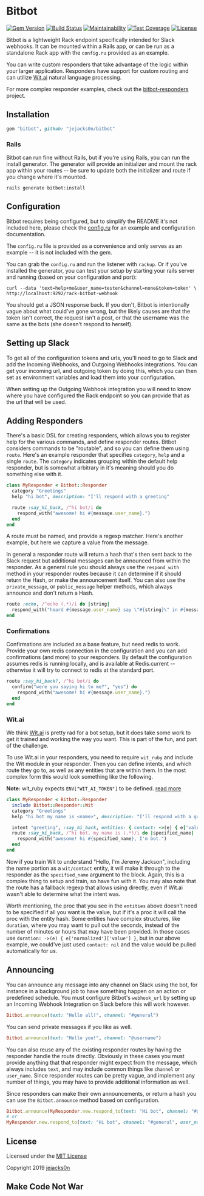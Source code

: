 Bitbot
======

[![Gem Version](https://img.shields.io/gem/v/bit-bot.svg)](http://badge.fury.io/rb/bit-bot)
[![Build Status](https://img.shields.io/travis/jejacks0n/bitbot.svg)](https://travis-ci.org/jejacks0n/bitbot)
[![Maintainability](https://api.codeclimate.com/v1/badges/7e22d47bd547a055c63e/maintainability)](https://codeclimate.com/github/jejacks0n/bitbot/maintainability)
[![Test Coverage](https://api.codeclimate.com/v1/badges/7e22d47bd547a055c63e/test_coverage)](https://codeclimate.com/github/jejacks0n/bitbot/test_coverage)
[![License](http://img.shields.io/badge/license-MIT-brightgreen.svg)](http://opensource.org/licenses/MIT)

Bitbot is a lightweight Rack endpoint specifically intended for Slack webhooks. It can be mounted within a Rails app, or
can be run as a standalone Rack app with the `config.ru` provided as an example.

You can write custom responders that take advantage of the logic within your larger application. Responders have support
for custom routing and can utilize [Wit.ai](http://wit.ai) natural language processing.

For more complex responder examples, check out the [bitbot-responders](https://github.com/modeset/bitbot-responders)
project.

## Installation
```ruby
gem "bitbot", github: "jejacks0n/bitbot"
```

### Rails
Bitbot can run fine without Rails, but if you're using Rails, you can run the install generator. The generator will
provide an initializer and mount the rack app within your routes -- be sure to update both the initializer and route if
you change where it's mounted.

```shell
rails generate bitbot:install
```

## Configuration
Bitbot requires being configured, but to simplify the README it's not included here, please check the
[config.ru](https://github.com/modeset/bitbot/blob/master/config.ru) for an example and configuration documentation.

The `config.ru` file is provided as a convenience and only serves as an example -- it is not included with the gem.

You can grab the `config.ru` and run the listener with `rackup`. Or if you've installed the generator, you can test your
setup by starting your rails server and running (based on your configuration and port):

```shell
curl --data 'text=help+me&user_name=tester&channel=none&token=token' \
http://localhost:9292/rack-bitbot-webhook
```

You should get a JSON response back. If you don't, Bitbot is intentionally vague about what could've gone wrong, but the
likely causes are that the token isn't correct, the request isn't a post, or that the username was the same as the bots
(she doesn't respond to herself).


## Setting up Slack
To get all of the configuration tokens and urls, you'll need to go to Slack and add the Incoming Webhooks, and Outgoing
Webhooks integrations. You can get your incoming url, and outgoing token by doing this, which you can then set as
environment variables and load them into your configuration.

When setting up the Outgoing Webhook integration you will need to know where you have configured the Rack endpoint so
you can provide that as the url that will be used.

## Adding Responders
There's a basic DSL for creating responders, which allows you to register help for the various commands, and define
responder routes. Bitbot considers commands to be "routable", and so you can define them using `route`. Here's an
example responder that specifies `category`, `help` and a single `route`. The `category` indicates grouping within the
default help responder, but is somewhat arbitrary in it's meaning should you do something else with it.

```ruby
class MyResponder < Bitbot::Responder
  category "Greetings"
  help "hi bot", description: "I'll respond with a greeting"

  route :say_hi_back, /^hi bot/i do
    respond_with("awesome! hi #{message.user_name}.")
  end
end
```

A route must be named, and provide a regexp matcher. Here's another example, but here we capture a value from the
message.

In general a responder route will return a hash that's then sent back to the Slack request but additional messages can
be announced from within the responder. As a general rule you should always use the `respond_with` method in your
responder routes because it can determine if it should return the Hash, or make the announcement itself. You can also
use the `private_message`, or `public_message` helper methods, which always announce and don't return a Hash.

```ruby
route :echo, /^echo (.*)/i do |string|
  respond_with("heard #{message.user_name} say \"#{string}\" in #{message.channel}.")
end
```

### Confirmations
Confirmations are included as a base feature, but need redis to work. Provide your own redis connection in the
configuration and you can add confirmations (and more) to your responders. By default the configuration assumes redis is
running locally, and is available at Redis.current -- otherwise it will try to connect to redis at the standard port.

```ruby
route :say_hi_back?, /^hi bot/i do
  confirm("were you saying hi to me?", "yes") do
    respond_with("awesome! hi #{message.user_name}.")
  end
end
```

### Wit.ai
We think [Wit.ai](http://wit.ai) is pretty rad for a bot setup, but it does take some work to get it trained and working
the way you want. This is part of the fun, and part of the challenge.

To use Wit.ai in your responders, you need to require `wit_ruby` and include the Wit module in your responder. Then you
can define intents, and which route they go to, as well as any entities that are within them. In the most complex form
this would look something like the following.

**Note:** wit_ruby expects `ENV["WIT_AI_TOKEN"]` to be defined. [read more](https://github.com/gching/wit_ruby)

```ruby
class MyResponder < Bitbot::Responder
  include Bitbot::Responder::Wit
  category "Greetings"
  help "hi bot my name is <name>", description: "I'll respond with a greeting"

  intent "greeting", :say_hi_back, entities: { contact: ->(e) { e['value'] } }
  route :say_hi_back, /^hi bot, my name is (.*)/i do |specified_name|
    respond_with("awesome! hi #{specified_name}, I'm bot.")
  end
end
```

Now if you train Wit to understand "Hello, I'm Jeremy Jackson", including the name portion as a `wit/contact` entity, it
will make it through to the responder as the `specified_name` argument to the block. Again, this is a complex thing to
setup and train, so have fun with it. You may also note that the route has a fallback regexp that allows using directly,
even if Wit.ai wasn't able to determine what the intent was.

Worth mentioning, the proc that you see in the `entities` above doesn't need to be specified if all you want is the
value, but if it's a proc it will call the proc with the entity hash. Some entities have complex structures, like
`duration`, where you may want to pull out the seconds, instead of the number of minutes or hours that may have been
provided. In those cases use `duration: ->(e) { e['normalized']['value'] }`, but in our above example, we could've just
used `contact: nil` and the value would be pulled automatically for us.


## Announcing
You can announce any message into any channel on Slack using the bot, for instance in a background job to have something
happen on an action or predefined schedule. You must configure Bitbot's `webhook_url` by setting up an Incoming Webhook
Integration on Slack before this will work however.

```ruby
Bitbot.announce(text: "Hello all!", channel: "#general")
```

You can send private messages if you like as well.

```ruby
Bitbot.announce(text: "Hello you!", channel: "@username")
```

You can also reuse any of the existing responder routes by having the responder handle the route directly. Obviously in
these cases you must provide anything that that responder might expect from the message, which always includes `text`,
and may include common things like `channel` or `user_name`. Since responder routes can be pretty vague, and implement
any number of things, you may have to provide additional information as well.

Since responders can make their own announcements, or return a hash you can use the `Bitbot.announce` method based on
configuration.

```ruby
Bitbot.announce(MyResponder.new.respond_to(text: "Hi bot", channel: "#general", user_name: "system"))
# or
MyResponder.new.respond_to(text: "Hi bot", channel: "#general", user_name: "system")
```

## License
Licensed under the [MIT License](http://creativecommons.org/licenses/MIT/)

Copyright 2019 [jejacks0n](https://github.com/jejacks0n)

## Make Code Not War
